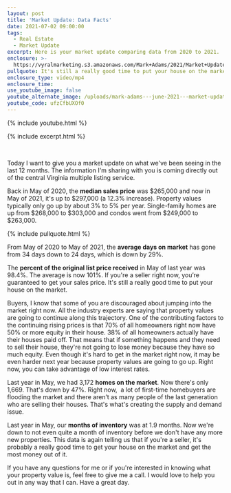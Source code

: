 ```yaml
---
layout: post
title: 'Market Update: Data Facts'
date: 2021-07-02 09:00:00
tags:
  - Real Estate
  - Market Update
excerpt: Here is your market update comparing data from 2020 to 2021.
enclosure: >-
  https://vyralmarketing.s3.amazonaws.com/Mark+Adams/2021/Market+Update_+Data+Facts.mp4
pullquote: It's still a really good time to put your house on the market.
enclosure_type: video/mp4
enclosure_time:
use_youtube_image: false
youtube_alternate_image: /uploads/mark-adams---june-2021---market-update---youtube.jpg
youtube_code: ufzCfbUXOf0
---
```

{% include youtube.html %}

{% include excerpt.html %}

<center>&nbsp;</center>

Today I want to give you a market update on what we've been seeing in the last 12 months. The information I'm sharing with you is coming directly out of the central Virginia multiple listing service.&nbsp;

Back in May of 2020, the **median sales price** was $265,000 and now in May of 2021, it's up to $297,000 (a 12.3% increase). Property values typically only go up by about 3% to 5% per year. Single-family homes are up from $268,000 to $303,000 and condos went from $249,000 to $263,000.

{% include pullquote.html %}

From May of 2020 to May of 2021, the **average days on market** has gone from 34 days down to 24 days, which is down by 29%.

The **percent of the original list price received** in May of last year was 98.4%. The average is now 101%. If you're a seller right now, you’re guaranteed to get your sales price. It's still a really good time to put your house on the market.

Buyers, I know that some of you are discouraged about jumping into the market right now. All the industry experts are saying that property values are going to continue along this trajectory. One of the contributing factors to the continuing rising prices is that 70% of all homeowners right now have 50% or more equity in their house. 38% of all homeowners actually have their houses paid off. That means that if something happens and they need to sell their house, they're not going to lose money because they have so much equity. Even though it's hard to get in the market right now, it may be even harder next year because property values are going to go up. Right now, you can take advantage of low interest rates.

Last year in May, we had 3,172 **homes on the market**. Now there's only 1,669. That's down by 47%. Right now,&nbsp; a lot of first-time homebuyers are flooding the market and there aren’t as many people of the last generation who are selling their houses. That's what's creating the supply and demand issue.

Last year in May, our **months of inventory** was at 1.9 months. Now we're down to not even quite a month of inventory before we don't have any more new properties. This data is again telling us that if you're a seller, it's probably a really good time to get your house on the market and get the most money out of it.

If you have any questions for me or if you're interested in knowing what your property value is, feel free to give me a call. I would love to help you out in any way that I can. Have a great day.
